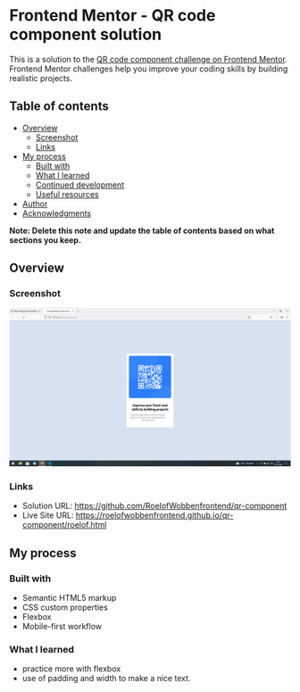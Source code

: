 # Frontend Mentor - QR code component solution

This is a solution to the [QR code component challenge on Frontend Mentor](https://www.frontendmentor.io/challenges/qr-code-component-iux_sIO_H). Frontend Mentor challenges help you improve your coding skills by building realistic projects. 

## Table of contents

- [Overview](#overview)
  - [Screenshot](#screenshot)
  - [Links](#links)
- [My process](#my-process)
  - [Built with](#built-with)
  - [What I learned](#what-i-learned)
  - [Continued development](#continued-development)
  - [Useful resources](#useful-resources)
- [Author](#author)
- [Acknowledgments](#acknowledgments)

**Note: Delete this note and update the table of contents based on what sections you keep.**

## Overview

### Screenshot

![](./screenshot.png)


### Links

- Solution URL: https://github.com/RoelofWobbenfrontend/qr-component
- Live Site URL: https://roelofwobbenfrontend.github.io/qr-component/roelof.html

## My process

### Built with

- Semantic HTML5 markup
- CSS custom properties
- Flexbox
- Mobile-first workflow

### What I learned

- practice more with flexbox
- use of padding and width to make a nice text.

